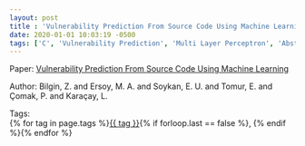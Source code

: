 ```yaml
---
layout: post
title : 'Vulnerability Prediction From Source Code Using Machine Learning'
date: 2020-01-01 10:03:19 -0500
tags: ['C', 'Vulnerability Prediction', 'Multi Layer Perceptron', 'Abstract Syntax Tree (AST)']
---
```

Paper: [Vulnerability Prediction From Source Code Using Machine Learning](https://ieeexplore.ieee.org/abstract/document/9167194)

Author: Bilgin, Z. and Ersoy, M. A. and Soykan, E. U. and Tomur, E. and Çomak, P. and Karaçay, L.




 Tags:  
        <span>{% for tag in page.tags %}<a href="/tags/#{{ tag | slugify }}">{{ tag }}</a>{% if forloop.last == false %}, {% endif %}{% endfor %}</span>

